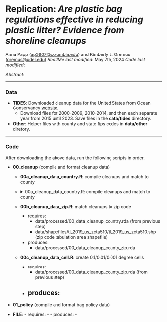 # Replication: _Are plastic bag regulations effective in reducing plastic litter? Evidence from shoreline cleanups_
Anna Papp ([ap3907@columbia.edu](mailto:ap3907@columbia.edu)) and Kimberly L. Oremus ([oremus@udel.edu](mailto:oremus@udel.edu))
_ReadMe last modified_: May 7th, 2024
_Code last modified_: 

_Abstract_: 
____

### Data 

- __TIDES__: Downloaded cleanup data for the United States from Ocean Conservancy [website](https://www.coastalcleanupdata.org/reports). 
    - Download files for 2000-2009, 2010-2014, and then each separate year from 2015 until 2023. Save files in the __data/tides__ directory.
- __Other__: Helper files with county and state fips codes in __data/other__ diretory.

____
### Code

After downloading the above data, run the following scripts in order. 

- __00_cleanup__ (compile and format cleanup data)
    - __00a_cleanup_data_country.R__: compile cleanups and match to county
    - <details>
      <summary>00a_cleanup_data_country.R: compile cleanups and match to county</summary>
        
            - requires: 
                - data/shapefiles/county/cb_2018_us_county_500k.shp (county shapefile)
                - data/other/us-state-ansi-fips.csv 
                - data/other/statefips.csv (state fips codes)
                - data/other/us-county-ansi-fips.csv (county fips codes)
            - produces: 
                - data/processed/00_data_cleanup_county.rda
        
      </details>
        
    - __00b_cleanup_data_zip.R__: match cleanups to zip code 
        - requires: 
            - data/processed/00_data_cleanup_country.rda (from previous step)
            - data/shapefiles/tl_2019_us_zcta510/tl_2019_us_zcta510.shp (zip code tabulation area shapefile)
        - produces: 
            - data/processed/00_data_cleanup_county_zip.rda 
    - __00c_cleanup_data_cell.R__: create 0.1/0.01/0.001 degree cells
        - requires: 
            - data/processed/00_data_cleanup_county_zip.rda (from previous step)
        - produces: 
            - 
- __01_policy__ (compile and format bag policy data)


- __FILE__: 
        - requires: 
            - 
        - produces: 
            - 
            

